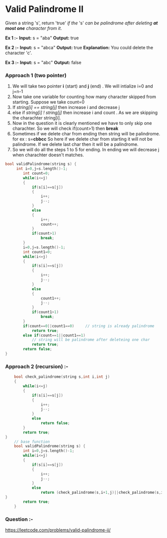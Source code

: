 # Valid Palindrome II

Given a string 's', return 'true' _if the_ 's' _can be palindrome after deleting **at most one** character from it_.

**Ex 1 :-**
**Input:** s = "aba"
**Output:** true

**Ex 2 :-**
**Input:** s = "abca"
**Output:** true
**Explanation:** You could delete the character 'c'.

**Ex 3 :-**
**Input:** s = "abc"
**Output:** false

### Approach 1 (two pointer)

1. We will take two pointer **i** (start) and **j** (end) . We will intialize i=0 and j=n-1
2. Now take one variable for counting how many character skipped from starting. Suppose we take count=0
3. If _string[i] == string[j]_ then increase i and decrease j
4. else if _string[i] ! string[j]_ then increase i and count . As we are skipping the charachter string[i].
5. Now in the question it is clearly mentioned we have to only skip one charachter. So we will check if(count>1) then **break**
6. Sometimes if we delete char from ending then string will be palindrome.
   for ex : s=**cbbcc** So here if we delete char from starting it will not be palindrome.
   If we delete last char then it will be a palindrome.
7. So we will do all the steps 1 to 5 for ending. In ending we will decrease j when charachter doesn't matches.

```cpp
bool validPalindrome(string s) {
     int i=0,j=s.length()-1;
        int count=0;
        while(i<=j)
        {
            if(s[i]==s[j])
            {
                i++;
                j--;
            }
            else
            {
                i++;
                count++;
            }
            if(count>1)
                break;
		}
        i=0,j=s.length()-1;
        int count1=0;
        while(i<=j)
        {
            if(s[i]==s[j])
            {
                i++;
                j--;
            }
            else
            {
                count1++;
                j--;
			}
            if(count1>1)
                break;
		}
        if(count==0||count1==0)		// string is already palindrome
            return true;
        else if(count==1||count1==1)
			// string will be palindrome after deleteing one char
            return true;
        return false;
}
```

### Approach 2 (recursion) :-

```cpp
    bool check_palindrome(string s,int i,int j)
    {
        while(i<=j)
        {
            if(s[i]==s[j])
            {
                i++;
                j--;
            }
            else
                return false;
        }
        return true;
}
	// base function
    bool validPalindrome(string s) {
        int i=0,j=s.length()-1;
        while(i<=j)
        {
            if(s[i]==s[j])
            {
                i++;
                j--;
            }
            else
                return (check_palindrome(s,i+1,j)||check_palindrome(s,i,j-1));
}
        return true;
    }
```

### Question :-

https://leetcode.com/problems/valid-palindrome-ii/
